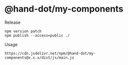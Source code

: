 # @hand-dot/my-components


Release

```
npm version patch
npm publish --access=public ./
```

Usage

```
https://cdn.jsdelivr.net/npm/@hand-dot/my-components@x.x.x/dist/js/main.js
```